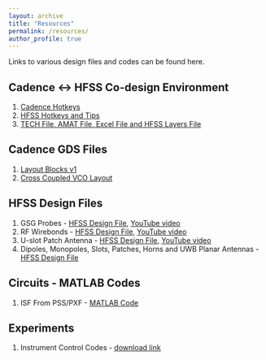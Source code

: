 ```yaml
---
layout: archive
title: "Resources"
permalink: /resources/
author_profile: true
---
```


Links to various design files and codes can be found here. 

## Cadence <-> HFSS Co-design Environment

1. [Cadence Hotkeys](https://adityamuppala.github.io/assets/Notes_YouTube/Cadence_Hotkeys.pdf)
2. [HFSS Hotkeys and Tips](https://adityamuppala.github.io/assets/Notes_YouTube/HFSS_Hotkeys.pdf)
3. [TECH File, AMAT File, Excel File and HFSS Layers File](https://drive.google.com/file/d/1t6NSAoJyecMixxWz2D-BhlAQQK7elYIm/view?usp=sharing)

## Cadence GDS Files

1. [Layout Blocks v1](https://adityamuppala.github.io/assets/Cadence_GDS_Files/avm_All_Blocks.gds)
2. [Cross Coupled VCO Layout](https://adityamuppala.github.io/assets/Cadence_GDS_Files/A08_CC_VCO_Cell.gds)

## HFSS Design Files

1. GSG Probes - [HFSS Design File](https://drive.google.com/file/d/1BsgujbjDn0NSminA7OI0YJImKXI0T-63/view?usp=sharing), [YouTube video](https://youtu.be/jEuGXGO-3H8)
2. RF Wirebonds - [HFSS Design File](https://drive.google.com/file/d/1uCTr_ZpLOHl_yXWbcn6zRojzaKunqBkV/view?usp=sharing), [YouTube video](https://youtu.be/rfqih8SriJc)
3. U-slot Patch Antenna - [HFSS Design File](https://drive.google.com/file/d/18taGTOq4XmcNEPyBlnNzjpM5brWA3nZ8/view?usp=sharing), [YouTube video](https://youtu.be/XuhcbfpZF-8)
4. Dipoles, Monopoles, Slots, Patches, Horns and UWB Planar Antennas - [HFSS Design File](https://drive.google.com/file/d/156lMQzRqi1UDXTkZN9rXHkmGY129xRI9/view?usp=sharing)

## Circuits - MATLAB Codes

1. ISF From PSS/PXF - [MATLAB Code](https://drive.google.com/file/d/1ZV3HDTmRAbNpXkeOafgGrVqtVSOpf8Dy/view?usp=sharing)

## Experiments

1. Instrument Control Codes - [download link](https://drive.google.com/file/d/1raCYfpT9zkD1XY18DhauCbKWQv4JABZr/view?usp=sharing)
